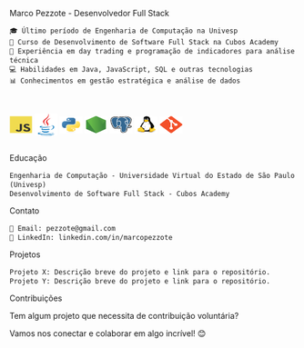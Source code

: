 Marco Pezzote - Desenvolvedor Full Stack

    🎓 Último período de Engenharia de Computação na Univesp
    🚀 Curso de Desenvolvimento de Software Full Stack na Cubos Academy
    💼 Experiência em day trading e programação de indicadores para análise técnica
    💻 Habilidades em Java, JavaScript, SQL e outras tecnologias
    📊 Conhecimentos em gestão estratégica e análise de dados

##

<div style="display: inline_block"><br>
  <img align="center" alt="pezzote-Js" height="30" width="40" src="https://raw.githubusercontent.com/devicons/devicon/6910f0503efdd315c8f9b858234310c06e04d9c0/icons/javascript/javascript-original.svg">
    <img align="center" alt="pezzote-Java" height="40" width="40" src="https://raw.githubusercontent.com/devicons/devicon/6910f0503efdd315c8f9b858234310c06e04d9c0/icons/java/java-original.svg">
    <img align="center" alt="pezzote-Python" height="30" width="40" src="https://raw.githubusercontent.com/devicons/devicon/6910f0503efdd315c8f9b858234310c06e04d9c0/icons/python/python-original.svg">
      <img align="center" alt="pezzote-Node" height="30" width="40" src="https://raw.githubusercontent.com/devicons/devicon/6910f0503efdd315c8f9b858234310c06e04d9c0/icons/nodejs/nodejs-original.svg">
       <img align="center" alt="pezzote-Postgres" height="30" width="40" src="https://raw.githubusercontent.com/devicons/devicon/6910f0503efdd315c8f9b858234310c06e04d9c0/icons/postgresql/postgresql-original.svg">
           <img align="center" alt="pezzote-Linux" height="30" width="40" src="https://raw.githubusercontent.com/devicons/devicon/6910f0503efdd315c8f9b858234310c06e04d9c0/icons/linux/linux-original.svg">
            <img align="center" alt="pezzote-Git" height="30" width="40" src="https://raw.githubusercontent.com/devicons/devicon/6910f0503efdd315c8f9b858234310c06e04d9c0/icons/git/git-original.svg">

</div>

##

Educação

    Engenharia de Computação - Universidade Virtual do Estado de São Paulo (Univesp)
    Desenvolvimento de Software Full Stack - Cubos Academy


Contato

    📧 Email: pezzote@gmail.com
    🔗 LinkedIn: linkedin.com/in/marcopezzote


Projetos

    Projeto X: Descrição breve do projeto e link para o repositório.
    Projeto Y: Descrição breve do projeto e link para o repositório.


Contribuições

Tem algum projeto que necessita de contribuição voluntária?

Vamos nos conectar e colaborar em algo incrível! 😊
